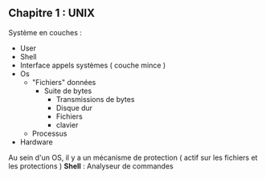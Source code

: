 ## Chapitre 1 : UNIX

Système en couches : 

* User
* Shell
* Interface appels systèmes ( couche mince )
* Os
    * "Fichiers" données
        * Suite de bytes
            * Transmissions de bytes
            * Disque dur
            * Fichiers
            * clavier
    * Processus 
* Hardware

Au sein d'un OS, il y a un mécanisme de protection ( actif sur les fichiers et les protections )
**Shell** : Analyseur de commandes 

